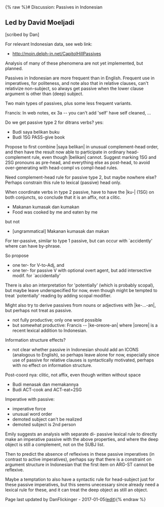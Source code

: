 {% raw %}# Discussion: Passives in Indonesian

## Led by David Moeljadi

\[scribed by Dan\]

For relevant Indonesian data, see web link:

- <http://moin.delph-in.net/CapitolHillPassives>

Analysis of many of these phenomena are not yet implemented, but
planned.

Passives in Indonesian are more frequent than in English. Frequent use
in imperatives, for politeness, and note also that in relative clauses,
can't relativize non-subject, so always get passive when the lower
clause argument is other than (deep) subject.

Two main types of passives, plus some less frequent variants.

Francis: In web notes, ex 3a -- you can't add 'self' have self cleaned,
...

Do we get passive type 2 for ditrans verbs? yes:

- Budi saya belikan buku
- Budi 1SG PASS-give book

Propose to first combine \|saya belikan\| in unusual complement-head
order, and then have the result now able to participate in ordinary
head-complement rule, even though \|belikan\| cannot. Suggest marking
1SG and 2SG pronouns as pre-head, and everything else as post-head, to
avoid over-generating with head-compl vs compl-head rules.

Need complement-head rule for passive type 2, but maybe nowhere else?
Perhaps constrain this rule to lexical (passive) head only.

When coordinate verbs in type 2 passive, have to have the \|ku-\| (1SG)
on both conjuncts, so conclude that it is an affix, not a clitic.

- Makanan kumasak dan kumakan
- Food was cooked by me and eaten by me

but not

- \[ungrammatical\] Makanan kumasak dan makan

For ter-passive, similar to type 1 passive, but can occur with
\`accidently' where can have by-phrase.

So propose

- one ter- for V-to-Adj, and
- one ter- for passive V with optional overt agent, but add
intersective modif. for \`accidentally'

There is also an interpretation for 'potentially' (which is probably
scopal), but maybe leave underspecified for now, even though might be
tempted to treat \`potentially' reading by adding scopal modifier.

Might also try to derive passives from nouns or adjectives with
\|ke-...-an\|, but perhaps not treat as passive.

- not fully productive; only one word possible
- but somewhat productive: Francis -- \|ke-oreore-an\| where
\|oreore\| is a recent lexical addition to Indonesian.

Information structure effects?

- not clear whether passive in Indonesian should add an ICONS
(analogous to English), so perhaps leave alone for now, especially
since use of passive for relative clauses is syntactically
motivated, perhaps with no effect on information structure.

Post-coord nya: clitic, not affix, even though written without space

- Budi menasak dan memakannya
- Budi ACT-cook and ACT-eat=2SG

Imperative with passive:

- imperative force
- unusual word order
- demoted subject can't be realized
- demoted subject is 2nd person

Emily suggests an analysis with separate di- passive lexical rule to
directly make an imperative passive with the above properties, and where
the deep object is still a complement, not on the SUBJ list.

Then to predict the absence of reflexives in these passive imperatives
(in contrast to active imperatives), perhaps say that there is a
constraint on argument structure in Indonesian that the first item on
ARG-ST cannot be reflexive.

Maybe a temptation to also have a syntactic rule for head-subject just
for these passive imperatives, but this seems unecessary since already
need a lexical rule for these, and it can treat the deep object as still
an object.

Page last updated by DanFlickinger - 2017-01-05([edit](https://github.com/delph-in/docs/wiki/CapitalHillPassivesDiscussion/_edit)){% endraw %}